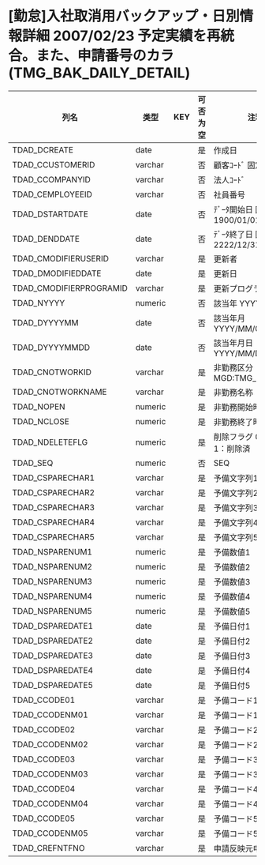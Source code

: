 # [勤怠]入社取消用バックアップ・日別情報詳細      2007/02/23 予定実績を再統合。また、申請番号のカラ(TMG_BAK_DAILY_DETAIL)
| 列名   | 类型   | KEY  | 可否为空 | 注释   |
| ---- | ---- | ---- | ---- | ---- |
|TDAD_DCREATE|date||是|作成日|
|TDAD_CCUSTOMERID|varchar||否|顧客ｺｰﾄﾞ                        固定：01|
|TDAD_CCOMPANYID|varchar||否|法人ｺｰﾄﾞ|
|TDAD_CEMPLOYEEID|varchar||否|社員番号|
|TDAD_DSTARTDATE|date||否|ﾃﾞｰﾀ開始日                       固定：1900/01/01|
|TDAD_DENDDATE|date||否|ﾃﾞｰﾀ終了日                       固定：2222/12/31|
|TDAD_CMODIFIERUSERID|varchar||是|更新者|
|TDAD_DMODIFIEDDATE|date||是|更新日|
|TDAD_CMODIFIERPROGRAMID|varchar||是|更新プログラムID|
|TDAD_NYYYY|numeric||否|該当年                           YYYY|
|TDAD_DYYYYMM|date||否|該当年月                          YYYY/MM/01|
|TDAD_DYYYYMMDD|date||否|該当年月日                         YYYY/MM/DD|
|TDAD_CNOTWORKID|varchar||是|非勤務区分                         MGD:TMG_NOTWORK|
|TDAD_CNOTWORKNAME|varchar||是|非勤務名称|
|TDAD_NOPEN|numeric||是|非勤務開始時刻|
|TDAD_NCLOSE|numeric||是|非勤務終了時刻|
|TDAD_NDELETEFLG|numeric||是|削除フラグ                         0：有効、1：削除済|
|TDAD_SEQ|numeric||否|SEQ|
|TDAD_CSPARECHAR1|varchar||是|予備文字列1|
|TDAD_CSPARECHAR2|varchar||是|予備文字列2|
|TDAD_CSPARECHAR3|varchar||是|予備文字列3|
|TDAD_CSPARECHAR4|varchar||是|予備文字列4|
|TDAD_CSPARECHAR5|varchar||是|予備文字列5|
|TDAD_NSPARENUM1|numeric||是|予備数値1|
|TDAD_NSPARENUM2|numeric||是|予備数値2|
|TDAD_NSPARENUM3|numeric||是|予備数値3|
|TDAD_NSPARENUM4|numeric||是|予備数値4|
|TDAD_NSPARENUM5|numeric||是|予備数値5|
|TDAD_DSPAREDATE1|date||是|予備日付1|
|TDAD_DSPAREDATE2|date||是|予備日付2|
|TDAD_DSPAREDATE3|date||是|予備日付3|
|TDAD_DSPAREDATE4|date||是|予備日付4|
|TDAD_DSPAREDATE5|date||是|予備日付5|
|TDAD_CCODE01|varchar||是|予備コード1|
|TDAD_CCODENM01|varchar||是|予備コード1コード|
|TDAD_CCODE02|varchar||是|予備コード2|
|TDAD_CCODENM02|varchar||是|予備コード2コード|
|TDAD_CCODE03|varchar||是|予備コード3|
|TDAD_CCODENM03|varchar||是|予備コード3コード|
|TDAD_CCODE04|varchar||是|予備コード4|
|TDAD_CCODENM04|varchar||是|予備コード4コード|
|TDAD_CCODE05|varchar||是|予備コード5|
|TDAD_CCODENM05|varchar||是|予備コード5コード|
|TDAD_CREFNTFNO|varchar||是|申請反映元申請番号|
